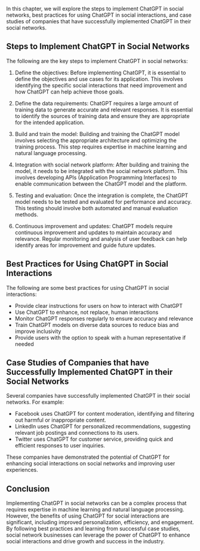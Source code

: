 
In this chapter, we will explore the steps to implement ChatGPT in social networks, best practices for using ChatGPT in social interactions, and case studies of companies that have successfully implemented ChatGPT in their social networks.

Steps to Implement ChatGPT in Social Networks
---------------------------------------------

The following are the key steps to implement ChatGPT in social networks:

1. Define the objectives: Before implementing ChatGPT, it is essential to define the objectives and use cases for its application. This involves identifying the specific social interactions that need improvement and how ChatGPT can help achieve those goals.

2. Define the data requirements: ChatGPT requires a large amount of training data to generate accurate and relevant responses. It is essential to identify the sources of training data and ensure they are appropriate for the intended application.

3. Build and train the model: Building and training the ChatGPT model involves selecting the appropriate architecture and optimizing the training process. This step requires expertise in machine learning and natural language processing.

4. Integration with social network platform: After building and training the model, it needs to be integrated with the social network platform. This involves developing APIs (Application Programming Interfaces) to enable communication between the ChatGPT model and the platform.

5. Testing and evaluation: Once the integration is complete, the ChatGPT model needs to be tested and evaluated for performance and accuracy. This testing should involve both automated and manual evaluation methods.

6. Continuous improvement and updates: ChatGPT models require continuous improvement and updates to maintain accuracy and relevance. Regular monitoring and analysis of user feedback can help identify areas for improvement and guide future updates.

Best Practices for Using ChatGPT in Social Interactions
-------------------------------------------------------

The following are some best practices for using ChatGPT in social interactions:

* Provide clear instructions for users on how to interact with ChatGPT
* Use ChatGPT to enhance, not replace, human interactions
* Monitor ChatGPT responses regularly to ensure accuracy and relevance
* Train ChatGPT models on diverse data sources to reduce bias and improve inclusivity
* Provide users with the option to speak with a human representative if needed

Case Studies of Companies that have Successfully Implemented ChatGPT in their Social Networks
---------------------------------------------------------------------------------------------

Several companies have successfully implemented ChatGPT in their social networks. For example:

* Facebook uses ChatGPT for content moderation, identifying and filtering out harmful or inappropriate content.
* LinkedIn uses ChatGPT for personalized recommendations, suggesting relevant job postings and connections to its users.
* Twitter uses ChatGPT for customer service, providing quick and efficient responses to user inquiries.

These companies have demonstrated the potential of ChatGPT for enhancing social interactions on social networks and improving user experiences.

Conclusion
----------

Implementing ChatGPT in social networks can be a complex process that requires expertise in machine learning and natural language processing. However, the benefits of using ChatGPT for social interactions are significant, including improved personalization, efficiency, and engagement. By following best practices and learning from successful case studies, social network businesses can leverage the power of ChatGPT to enhance social interactions and drive growth and success in the industry.
